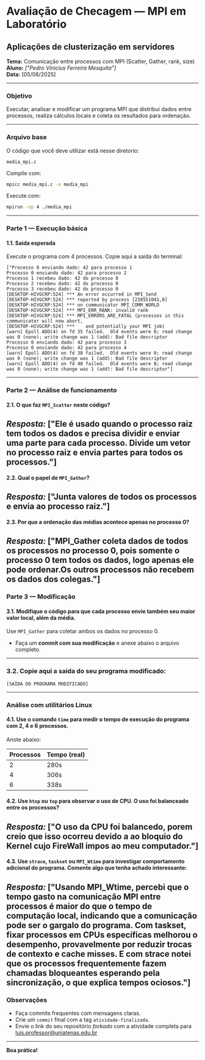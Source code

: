 # Avaliação de Checagem — MPI em Laboratório
## Aplicações de clusterização em servidores

**Tema:** Comunicação entre processos com MPI (Scatter, Gather, rank, size)  
**Aluno:** _["Pedro Vinicius Ferreira Mesquita"]_  
**Data:** [05/08/2025]  

---

###  Objetivo

Executar, analisar e modificar um programa MPI que distribui dados entre processos, realiza cálculos locais e coleta os resultados para ordenação.

---

###  Arquivo base

O código que você deve utilizar está nesse diretorio:

```
media_mpi.c
```

Compile com:

```bash
mpicc media_mpi.c -o media_mpi
```

Execute com:

```bash
mpirun -np 4 ./media_mpi
```

---

### Parte 1 — Execução básica

#### 1.1. Saída esperada

Execute o programa com 4 processos. Copie aqui a saída do terminal:

```
["Processo 0 enviando dado: 42 para processo 1
Processo 0 enviando dado: 42 para processo 2
Processo 1 recebeu dado: 42 do processo 0
Processo 2 recebeu dado: 42 do processo 0
Processo 3 recebeu dado: 42 do processo 0
[DESKTOP-HIVGCRP:524] *** An error occurred in MPI_Send
[DESKTOP-HIVGCRP:524] *** reported by process [238551041,0]
[DESKTOP-HIVGCRP:524] *** on communicator MPI_COMM_WORLD
[DESKTOP-HIVGCRP:524] *** MPI_ERR_RANK: invalid rank
[DESKTOP-HIVGCRP:524] *** MPI_ERRORS_ARE_FATAL (processes in this communicator will now abort,
[DESKTOP-HIVGCRP:524] ***    and potentially your MPI job)
[warn] Epoll ADD(4) on fd 35 failed.  Old events were 0; read change was 0 (none); write change was 1 (add): Bad file descriptor
Processo 0 enviando dado: 42 para processo 3
Processo 0 enviando dado: 42 para processo 4
[warn] Epoll ADD(4) on fd 38 failed.  Old events were 0; read change was 0 (none); write change was 1 (add): Bad file descriptor
[warn] Epoll ADD(4) on fd 40 failed.  Old events were 0; read change was 0 (none); write change was 1 (add): Bad file descriptor"]
```

---

###  Parte 2 — Análise de funcionamento

#### 2.1. O que faz `MPI_Scatter` neste código?

_Resposta:_
["Ele é usado quando o processo raiz tem todos os dados e precisa dividir e enviar uma parte para cada processo.
Divide um vetor no processo raiz e envia partes para todos os processos."]
---

#### 2.2. Qual o papel de `MPI_Gather`?

_Resposta:_
["Junta valores de todos os processos e envia ao processo raiz."]
---

#### 2.3. Por que a ordenação das médias acontece apenas no processo 0?

_Resposta:_
["MPI_Gather coleta dados de todos os processos no processo 0, pois somente o processo 0 tem todos os dados, logo apenas ele pode ordenar.Os outros processos não recebem os dados dos colegas."]
---

###  Parte 3 — Modificação

#### 3.1. Modifique o código para que **cada processo envie também seu maior valor local**, além da média.

Use `MPI_Gather` para coletar ambos os dados no processo 0.

 - Faça um **commit com sua modificação** e anexe abaixo o arquivo completo.

---

### 3.2. Copie aqui a saída do seu programa modificado:

```
[SAÍDA DO PROGRAMA MODIFICADO]
```

---

### Análise com utilitários Linux

#### 4.1. Use o comando `time` para medir o tempo de execução do programa com 2, 4 e 6 processos.

Anote abaixo:

| Processos | Tempo (real) |
|-----------|--------------|
| 2         |    280s      |
| 4         |    306s      |
| 6         |    338s      |

#### 4.2. Use `htop` ou `top` para observar o uso de CPU. O uso foi balanceado entre os processos?

_Resposta:_
["O uso da CPU foi balancedo, porem creio que isso ocorreu devido a ao bloquio do Kernel cujo FireWall impos ao meu 
computador."]
---

#### 4.3. Use `strace`, `taskset` ou `MPI_Wtime` para investigar comportamento adicional do programa. Comente algo que tenha achado interessante:

_Resposta:_
["Usando MPI_Wtime, percebi que o tempo gasto na comunicação MPI entre processos é maior do que o tempo de computação local, indicando que a comunicação pode ser o gargalo do programa.
Com taskset, fixar processos em CPUs específicas melhorou o desempenho, provavelmente por reduzir trocas de contexto e cache misses.
E com strace notei que os processos frequentemente fazem chamadas bloqueantes esperando pela sincronização, o que explica tempos ociosos."]
---

### Observações

- Faça commits frequentes com mensagens claras.
- Crie um `commit` final com a tag `atividade-finalizada`.
- Envie o link do seu repositório *forkado* com a atividade completa para luis.professor@uniatenas.edu.br

---

**Boa prática!** 
